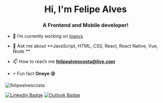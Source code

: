<h1 align="center">Hi, I'm Felipe Alves</h1>
<h3 align="center">A Frontend and Mobile developer!</h3>


- 💼 I’m currently working on [Ioasys](https://ioasys.com.br)

- 💬 Ask me about **JavaScript, HTML, CSS, React, React Native, Vue, Node **

- 📫 How to reach me **felipealvescosta@live.com**

- ⚡ Fun fact **Oneye 😜**

<p align="left"> <img src="https://komarev.com/ghpvc/?username=felipealvescosta" alt="felipealvescosta" /> </p>

[![Linkedin Badge](https://img.shields.io/badge/-FelipeAlves-blue?style=flat-square&logo=Linkedin&logoColor=white&link=https://www.linkedin.com/in/felipealvesdacosta/)](https://www.linkedin.com/in/felipealvesdacosta/) 
[![Outlook Badge](https://img.shields.io/badge/-felipealvescosta@live.com-blue?style=flat-square&logo=Microsoft-Outlook&logoColor=white&link=mailto:felipealvescosta@live.com)](mailto:felipealvescosta@live.com)



